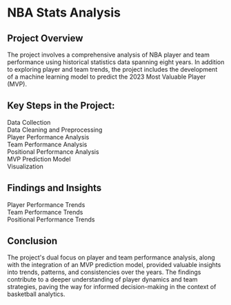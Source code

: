 # NBA Stats Analysis

## Project Overview
The project involves a comprehensive analysis of NBA player and team performance using historical statistics data spanning eight years. In addition to exploring player and team trends, the project includes the development of a machine learning model to predict the 2023 Most Valuable Player (MVP).

## Key Steps in the Project:
Data Collection  
Data Cleaning and Preprocessing  
Player Performance Analysis  
Team Performance Analysis  
Positional Performance Analysis  
MVP Prediction Model  
Visualization  

## Findings and Insights
Player Performance Trends  
Team Performance Trends  
Positional Performance Trends  


## Conclusion
The project's dual focus on player and team performance analysis, along with the integration of an MVP prediction model, provided valuable insights into trends, patterns, and consistencies over the years. The findings contribute to a deeper understanding of player dynamics and team strategies, paving the way for informed decision-making in the context of basketball analytics.
